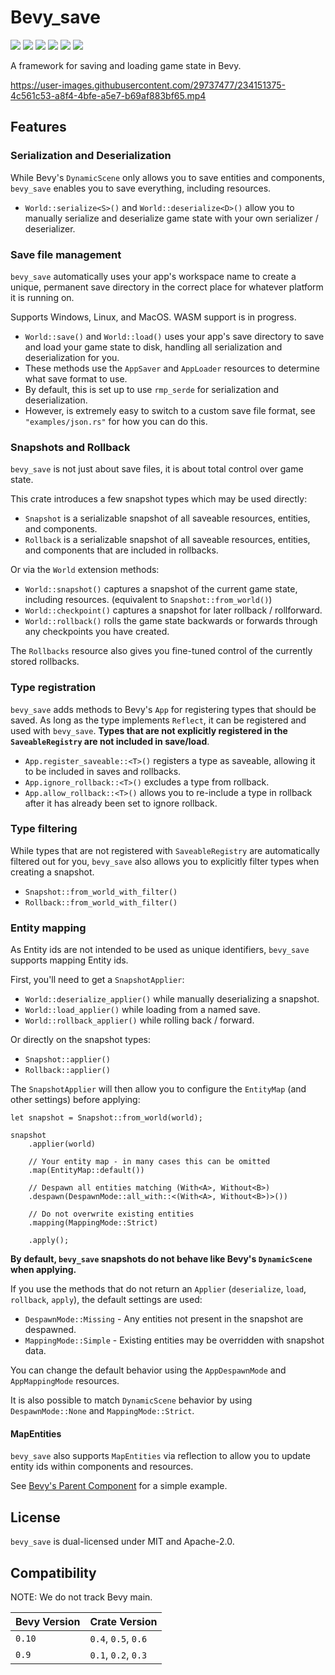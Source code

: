 # Bevy_save
[![][img_bevy]][bevy] [![][img_version]][crates] [![][img_doc]][doc] [![][img_license]][license] [![][img_tracking]][tracking] [![][img_downloads]][crates]

A framework for saving and loading game state in Bevy.

<https://user-images.githubusercontent.com/29737477/234151375-4c561c53-a8f4-4bfe-a5e7-b69af883bf65.mp4>

## Features

### Serialization and Deserialization

While Bevy's `DynamicScene` only allows you to save entities and components, `bevy_save` enables you to save everything, including resources.

- `World::serialize<S>()` and `World::deserialize<D>()` allow you to manually serialize and deserialize game state with your own serializer / deserializer.

### Save file management

`bevy_save` automatically uses your app's workspace name to create a unique, permanent save directory in the correct place for whatever platform it is running on.

Supports Windows, Linux, and MacOS. WASM support is in progress.

- `World::save()` and `World::load()` uses your app's save directory to save and load your game state to disk, handling all serialization and deserialization for you.
- These methods use the `AppSaver` and `AppLoader` resources to determine what save format to use.
- By default, this is set up to use `rmp_serde` for serialization and deserialization.
- However, is extremely easy to switch to a custom save file format, see `"examples/json.rs"` for how you can do this.

### Snapshots and Rollback

`bevy_save` is not just about save files, it is about total control over game state.

This crate introduces a few snapshot types which may be used directly:

- `Snapshot` is a serializable snapshot of all saveable resources, entities, and components.
- `Rollback` is a serializable snapshot of all saveable resources, entities, and components that are included in rollbacks.

Or via the `World` extension methods:

- `World::snapshot()` captures a snapshot of the current game state, including resources. (equivalent to `Snapshot::from_world()`)
- `World::checkpoint()` captures a snapshot for later rollback / rollforward.
- `World::rollback()` rolls the game state backwards or forwards through any checkpoints you have created.

The `Rollbacks` resource also gives you fine-tuned control of the currently stored rollbacks.

### Type registration

`bevy_save` adds methods to Bevy's `App` for registering types that should be saved. 
As long as the type implements `Reflect`, it can be registered and used with `bevy_save`.
**Types that are not explicitly registered in the `SaveableRegistry` are not included in save/load**.

- `App.register_saveable::<T>()` registers a type as saveable, allowing it to be included in saves and rollbacks.
- `App.ignore_rollback::<T>()` excludes a type from rollback.
- `App.allow_rollback::<T>()` allows you to re-include a type in rollback after it has already been set to ignore rollback.

### Type filtering

While types that are not registered with `SaveableRegistry` are automatically filtered out for you,
`bevy_save` also allows you to explicitly filter types when creating a snapshot.

- `Snapshot::from_world_with_filter()`
- `Rollback::from_world_with_filter()`

### Entity mapping

As Entity ids are not intended to be used as unique identifiers, `bevy_save` supports mapping Entity ids.

First, you'll need to get a `SnapshotApplier`:

- `World::deserialize_applier()` while manually deserializing a snapshot.
- `World::load_applier()` while loading from a named save.
- `World::rollback_applier()` while rolling back / forward.

Or directly on the snapshot types:

- `Snapshot::applier()`
- `Rollback::applier()`

The `SnapshotApplier` will then allow you to configure the `EntityMap` (and other settings) before applying:

```rust,ignore
let snapshot = Snapshot::from_world(world);

snapshot
    .applier(world)

    // Your entity map - in many cases this can be omitted
    .map(EntityMap::default())

    // Despawn all entities matching (With<A>, Without<B>)
    .despawn(DespawnMode::all_with::<(With<A>, Without<B>)>())

    // Do not overwrite existing entities
    .mapping(MappingMode::Strict)

    .apply();
```

**By default, `bevy_save` snapshots do not behave like Bevy's `DynamicScene` when applying.**

If you use the methods that do not return an `Applier` (`deserialize`, `load`, `rollback`, `apply`), the default settings are used:
- `DespawnMode::Missing` - Any entities not present in the snapshot are despawned.
- `MappingMode::Simple` - Existing entities may be overridden with snapshot data.

You can change the default behavior using the `AppDespawnMode` and `AppMappingMode` resources.

It is also possible to match `DynamicScene` behavior by using `DespawnMode::None` and `MappingMode::Strict`.

#### MapEntities

`bevy_save` also supports `MapEntities` via reflection to allow you to update entity ids within components and resources.

See [Bevy's Parent Component](https://github.com/bevyengine/bevy/blob/v0.10.1/crates/bevy_hierarchy/src/components/parent.rs) for a simple example.

## License

`bevy_save` is dual-licensed under MIT and Apache-2.0.

## Compatibility

NOTE: We do not track Bevy main.

|Bevy Version|Crate Version          |
|------------|-----------------------|
|`0.10`      |`0.4`, `0.5`, `0.6`    |
|`0.9`       |`0.1`, `0.2`, `0.3`    |

[img_bevy]: https://img.shields.io/badge/Bevy-0.10-blue
[img_version]: https://img.shields.io/crates/v/bevy_save.svg
[img_doc]: https://docs.rs/bevy_save/badge.svg
[img_license]: https://img.shields.io/badge/license-MIT%2FApache-blue.svg
[img_downloads]:https://img.shields.io/crates/d/bevy_save.svg
[img_tracking]: https://img.shields.io/badge/Bevy%20tracking-released%20version-lightblue

[bevy]: https://crates.io/crates/bevy/0.10.1
[crates]: https://crates.io/crates/bevy_save
[doc]: https://docs.rs/bevy_save/
[license]: https://github.com/hankjordan/bevy_save#license
[tracking]: https://github.com/bevyengine/bevy/blob/main/docs/plugins_guidelines.md#main-branch-tracking
